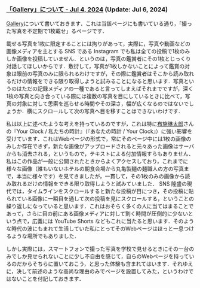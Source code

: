 <head prefix="og: http://ogp.me/ns# fb: http://ogp.me/ns/fb# article: http://ogp.me/ns/article#">
  <meta property="og:title" content="Departure - Jul 4, 2024" />
  <meta property="og:type" content="article" />
  <meta property="og:url" content="https://juten10x.github.io/note/about_gallery_Jul-4-2024.html" />
  <meta property="og:image" content="https://juten10x.github.io/images_for_ogp/IMG_2440.jpeg" />
  <meta property="og:site_name" content="juten10x.github.io" />
  <meta name="twitter::card" content="summary_large_image" />
  <!-- <meta property="og:description" content="ページのディスクリプション" /> -->
  <!-- <meta property="og:locale" content="ローカル言語" /> -->
</head>

### [「Gallery」について - Jul 4, 2024](https://juten10x.github.io/note/about_gallery_Jul-4-2024.html) (Update: Jul 6, 2024)

[Gallery](https://juten10x.github.io/gallery/)について書いておきます．これは当該ページにも書いている通り，「撮った写真を不定期で1枚載せ」るページです．

載せる写真を1枚に限定することには拘りがあって，実際に，写真や動画などの画像メディアを主とする SNS である Instagram でも私は全ての投稿で1枚のみしか画像を投稿していません．というのは，写真の鑑賞者にその1枚とじっくり対話してほしいからです．敷衍して，写真が1枚しかないことによって鑑賞の対象は眼前の写真のみに限られるわけですが，その際に鑑賞者はそこから読み取れるだけの情報をできる限り取得しようと試みることになると思います．写真というのはただの記録メディアの一種であると言ってしまえばそれまでですが，深く1枚の写真と向き合っている際には複数の写真を目にしているときに比べて，写真の対象に対して思索を巡らせる時間やその深さ，幅が広くなるのではないでしょうか．横にスクロールして次の写真へ目を移すことはできないわけです．

私は以上に述べたような考えを持っているのですが，これは特に[布施琳太郎](https://rintarofuse.com)さんの『Your Clock / 私たちの時計』（『あなたの時計 / Your Clock』）に強い影響を受けています．これはWebページの形式で，常にそのページ中には1枚の画像のみしか存在できず，新たな画像がアップロードされると元々あった画像はサーバからも消去される，というもので，テキストによる付加情報すらもありません．私はこの作品が一般に公開されたときからよくアクセスしており，これまでに様々な画像（誰もいないホテルの朝食会場から丸亀製麺の麺職人の方の写真まで，本当に様々です）を見てきましたが，一貫して，その1枚のみの画像から読み取れるだけの情報をできる限り取得しようと試みていました． SNS 隆盛の現代では，タイムラインをスクロールすると新たな投稿が目につき，その投稿に貼られている画像に一瞬目を通して次の投稿を見にスクロールする，ということの繰り返しになっていると思います．これはおそらく多くの人に当てはまることであって，さらに目の前にある画像メディアに対して割く時間が圧倒的に少ないという点で，広義には YouTube Shorts などもこれに当たると思います．そのような時代の波にもまれて生活していた私にとってそのWebページはほっと一息つけるような場所でもありました．

しかし実際には，スマートフォンで撮った写真を学校で見せるときにその一台のみでしか見せられないことに少し不自由を感じて，自らのWebページを持っているのだからそちらに置いておこう，と思った体験も含まれてはいます．それゆえに，決して前述のような高尚な理由のみでページを設置してみた，というわけではないことを付記しておきます．
